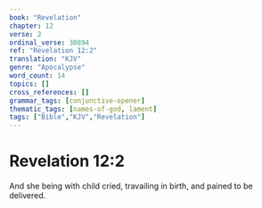 ```yaml
---
book: "Revelation"
chapter: 12
verse: 2
ordinal_verse: 30894
ref: "Revelation 12:2"
translation: "KJV"
genre: "Apocalypse"
word_count: 14
topics: []
cross_references: []
grammar_tags: [conjunctive-opener]
thematic_tags: [names-of-god, lament]
tags: ["Bible","KJV","Revelation"]
---
```


# Revelation 12:2

And she being with child cried, travailing in birth, and pained to be delivered.
